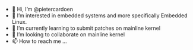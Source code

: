 - 👋 Hi, I’m @pietercardoen
- 👀 I’m interested in embedded systems and more specifically Embedded Linux.
- 🌱 I’m currently learning to submit patches on mainline kernel
- 💞️ I’m looking to collaborate on mainline kernel
- 📫 How to reach me ...

<!---
pietercardoen/pietercardoen is a ✨ special ✨ repository because its `README.md` (this file) appears on your GitHub profile.
You can click the Preview link to take a look at your changes.
--->
